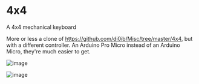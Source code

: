 # 4x4
A 4x4 mechanical keyboard

More or less a clone of https://github.com/di0ib/Misc/tree/master/4x4, but with a different controller. An Arduino Pro Micro instead of an Arduino Micro, they're much easier to get.

![image](https://user-images.githubusercontent.com/4998806/48463609-a3997580-e7aa-11e8-8811-d999c0c2a896.png)

![image](https://user-images.githubusercontent.com/4998806/48463617-aac08380-e7aa-11e8-88ad-2e41173db81e.png)
